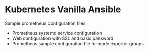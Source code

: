 # Kubernetes Vanilla Ansible
Sample prometheus configuration files 

* Prometheus systemd service configuration
* Web configuration with SSL and basic password
* Prometheus sample configuration file for node exporter groups